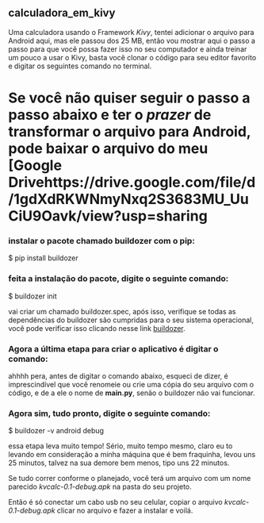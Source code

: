 ## calculadora_em_kivy

Uma calculadora usando o Framework *Kivy*, tentei adicionar o arquivo para Android aqui, mas ele passou dos 25 MB, então vou mostrar aqui o passo a passo para que você possa fazer isso no seu computador e ainda treinar um pouco a usar o Kivy, basta você clonar o código para seu editor favorito e digitar os seguintes comando no terminal.

# Se você não quiser seguir o passo a passo abaixo e ter o *prazer* de transformar o arquivo para Android, pode baixar o arquivo do meu [Google Drivehttps://drive.google.com/file/d/1gdXdRKWNmyNxq2S3683MU_UuCiU9Oavk/view?usp=sharing

### instalar o pacote chamado buildozer com o pip:
$ pip install buildozer

### feita a instalação do pacote, digite o seguinte comando:
$ buildozer init

vai criar um chamado buildozer.spec, após isso, verifique se todas as dependências do buildozer são cumpridas para o seu sistema operacional, você pode verificar isso clicando nesse link [buildozer](https://buildozer.readthedocs.io/en/latest/installation.html#targeting-android).

### Agora a última etapa para criar o aplicativo é digitar o comando: 

ahhhh pera, antes de digitar o comando abaixo, esqueci de dizer, é imprescindível que você renomeie ou crie uma cópia do seu arquivo com o código, e de a ele o nome de **main.py**, senão o buildozer não vai funcionar.

### Agora sim, tudo pronto, digite o seguinte comando:
$ buildozer -v android debug

essa etapa leva muito tempo! Sério, muito tempo mesmo, claro eu to levando em consideração a minha máquina que é bem fraquinha, levou uns 25 minutos, talvez na sua demore bem menos, tipo uns 22 minutos.

Se tudo correr conforme o planejado, você terá um arquivo com um nome parecido *kvcalc-0.1-debug.apk* na pasta do seu projeto.

Então é só conectar um cabo usb no seu celular, copiar o arquivo *kvcalc-0.1-debug.apk* clicar no arquivo e fazer a instalar e voilá.
